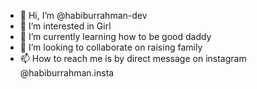 - 👋 Hi, I’m @habiburrahman-dev
- 👀 I’m interested in Girl
- 🌱 I’m currently learning how to be good daddy
- 💞️ I’m looking to collaborate on raising family
- 📫 How to reach me is by direct message on instagram @habiburrahman.insta

<!---
habiburrahman-dev/habiburrahman-dev is a ✨ special ✨ repository because its `README.md` (this file) appears on your GitHub profile.
You can click the Preview link to take a look at your changes.
--->
